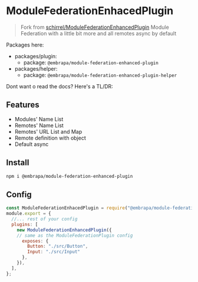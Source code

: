 # ModuleFederationEnhacedPlugin
> Fork from [schirrel/ModuleFederationEnhancedPlugin](https://github.com/schirrel/ModuleFederationEnhancedPlugin)
Module Federation with a little bit more and all remotes async by default

Packages here:
- packages/plugin: 
   - package: `@embrapa/module-federation-enhanced-plugin`
- packages/helper:
   - package: `@embrapa/module-federation-enhanced-plugin-helper`



Dont want o read the docs? Here's a TL/DR:

## Features
- Modules' Name List
- Remotes' Name List
- Remotes' URL List and Map
- Remote definition with object
- Default async 


## Install
```sh
npm i @embrapa/module-federation-enhanced-plugin
```

## Config
```js
const ModuleFederationEnhacedPlugin = require("@embrapa/module-federation-enhanced-plugin");
module.export = {
  //... rest of your config
  plugins: [
    new ModuleFederationEnhancedPlugin({
    // same as the ModuleFederationPlugin config
      exposes: {
        Button: "./src/Button",
        Input: "./src/Input"
      },
    }),
  ],
};
```